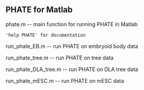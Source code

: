 PHATE for Matlab
----------------

phate.m -- main function for running PHATE in Matlab

	'help PHATE' for documentation
	
run_phate_EB.m -- run PHATE on embryoid body data

run_phate_tree.m -- run PHATE on tree data

run_phate_DLA_tree.m -- run PHATE on DLA tree data

run_phate_mESC.m -- run PHATE on mESC data

